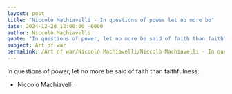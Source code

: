 ```yaml
---
layout: post
title: "Niccolò Machiavelli - In questions of power let no more be"
date: 2024-12-28 12:00:00 -0000
author: Niccolò Machiavelli
quote: "In questions of power, let no more be said of faith than faithfulness."
subject: Art of war
permalink: /Art of war/Niccolò Machiavelli/Niccolò Machiavelli - In questions of power let no more be
---
```


In questions of power, let no more be said of faith than faithfulness.

- Niccolò Machiavelli
